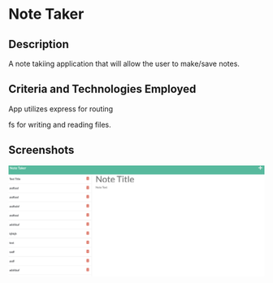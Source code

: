 # Note Taker

## Description

A note takiing application that will allow the user to make/save notes.

## Criteria and Technologies Employed

App utilizes express for routing

fs for writing and reading files.

## Screenshots

![Ex](public/assets/images/screenshot.png "Screenshot")
